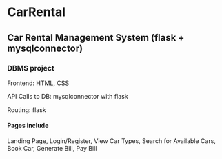 # CarRental
## Car Rental Management System (flask + mysqlconnector)

### DBMS project

Frontend: HTML, CSS

API Calls to DB: mysqlconnector with flask

Routing: flask


#### Pages include
Landing Page, Login/Register, View Car Types, Search for Available Cars, Book Car, Generate Bill, Pay Bill
